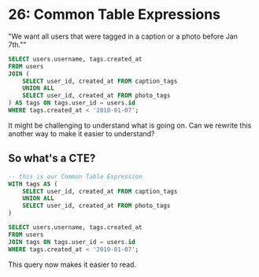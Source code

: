 # 26: Common Table Expressions

"We want all users that were tagged in a caption or a photo before Jan 7th.""

```sql
SELECT users.username, tags.created_at
FROM users
JOIN (
	SELECT user_id, created_at FROM caption_tags
	UNION ALL
	SELECT user_id, created_at FROM photo_tags
) AS tags ON tags.user_id = users.id
WHERE tags.created_at < '2010-01-07';
```

It might be challenging to understand what is going on. Can we rewrite this another way to make it easier to understand?

## So what's a CTE?

```sql
-- this is our Common Table Expression
WITH tags AS (
	SELECT user_id, created_at FROM caption_tags
	UNION ALL
	SELECT user_id, created_at FROM photo_tags
)

SELECT users.username, tags.created_at
FROM users
JOIN tags ON tags.user_id = users.id
WHERE tags.created_at < '2010-01-07';
```

This query now makes it easier to read.
